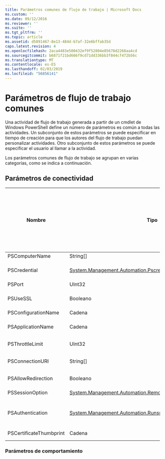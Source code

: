 ```yaml
---
title: Parámetros comunes de flujo de trabajo | Microsoft Docs
ms.custom: ''
ms.date: 09/12/2016
ms.reviewer: ''
ms.suite: ''
ms.tgt_pltfrm: ''
ms.topic: article
ms.assetid: d5891467-8e13-484d-b7af-32e6bffab35d
caps.latest.revision: 4
ms.openlocfilehash: 2aca4483e500432ef9f52804e85678d2268aa4cd
ms.sourcegitcommit: b6871f21bd666f9cd71dd336bb3f844cf472b56c
ms.translationtype: MT
ms.contentlocale: es-ES
ms.lasthandoff: 02/03/2019
ms.locfileid: "56856141"
---
```

# <a name="common-workflow-parameters"></a>Parámetros de flujo de trabajo comunes

Una actividad de flujo de trabajo generada a partir de un cmdlet de Windows PowerShell define un número de parámetros es común a todas las actividades. Un subconjunto de estos parámetros se puede especificar en tiempo de creación para que los autores del flujo de trabajo puedan personalizar actividades. Otro subconjunto de estos parámetros se puede especificar el usuario al llamar a la actividad.

Los parámetros comunes de flujo de trabajo se agrupan en varias categorías, como se indica a continuación.

## <a name="connectivity-parameters"></a>Parámetros de conectividad

|Nombre|Tipo|Descripción|¿Se pueden especificar por el usuario final en tiempo de ejecución?|¿Se pueden especificar por el autor del flujo de trabajo durante la creación?|¿Se pueden especificar por el autor del flujo de trabajo en la creación de instancias?|
|----------|----------|-----------------|-----------------------------------------------------|------------------------------------------------------------|-----------------------------------------------------------|
|PSComputerName|String[]|Una lista de nombres de equipo para que se va a iniciar trabajos.|Sí|Sí|Sí|
|PSCredential|[System.Management.Automation.Pscredential](/dotnet/api/System.Management.Automation.PSCredential)|Credencial de autenticación que se utilizará para iniciar sesión en los equipos especificados por el parámetro PSComputerName. Este parámetro es válido solo si se especifica PSComputerName.|Sí|Sí|Sí|
|PSPort|UInt32|El puerto que se usará para ejecutar el flujo de trabajo.|Sí|Sí|Sí|
|PSUseSSL|Booleano|Utilice el protocolo de capa de Sockets seguros (SSL) para establecer una conexión segura con el equipo remoto para ejecutar el flujo de trabajo.|Sí|Sí|Sí|
|PSConfigurationName|Cadena|La configuración de sesión utilizada para ejecutar el flujo de trabajo.|Sí|Sí|Sí|
|PSApplicationName|Cadena|La parte del nombre de aplicación de la conexión URI para la ejecución de flujo de trabajo. Use este parámetro solo cuando no se usa el parámetro ConnectionURI.|Sí|Sí|Sí|
|PSThrottleLimit|UInt32|El número máximo de conexiones simultáneas que se pueden establecer para ejecutar el flujo de trabajo.|Sí|Por determinar|Sí|
|PSConnectionURI|String[]|Una matriz de identificadores URI completo que especifique los puntos de conexión para las sesiones interactivas utilizadas para ejecutar el flujo de trabajo.|Sí|Sí|Sí|
|PSAllowRedirection|Booleano|Especifica si se permite la redirección de esta conexión a un URI alternativo para ejecutar el flujo de trabajo.|Sí|Sí|Sí|
|PSSessionOption|[System.Management.Automation.Remoting.Pssessionoption](/dotnet/api/System.Management.Automation.Remoting.PSSessionOption)|Opciones avanzadas para la sesión utilizada para ejecutar el flujo de trabajo.|Sí|Sí|Sí|
|PSAuthentication|[System.Management.Automation.Runspaces.Authenticationmechanism](/dotnet/api/System.Management.Automation.Runspaces.AuthenticationMechanism)|Un valor de la [System.Management.Automation.Runspaces.Authenticationmechanism](/dotnet/api/System.Management.Automation.Runspaces.AuthenticationMechanism) enumeración que especifica el mecanismo de autenticación utilizado para autenticar las credenciales del usuario.|Sí|Sí|Sí|
|PSCertificateThumbprint|Cadena|Digital certificado de clave pública (X509) de una cuenta de usuario que tenga permiso para ejecutar el flujo de trabajo.|Sí|Sí|Sí|

### <a name="behavior-parameters"></a>Parámetros de comportamiento
